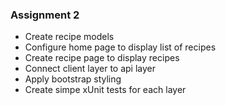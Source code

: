 ### Assignment 2
- Create recipe models
- Configure home page to display list of recipes
- Create recipe page to display recipes
- Connect client layer to api layer
- Apply bootstrap styling
- Create simpe xUnit tests for each layer